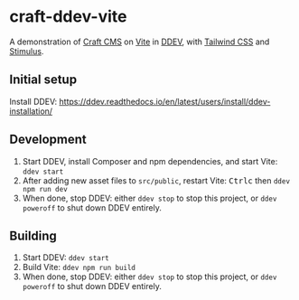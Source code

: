 # craft-ddev-vite

A demonstration of [Craft CMS](https://craftcms.com/) on [Vite](https://vitejs.dev/) in [DDEV](https://ddev.com/), with [Tailwind CSS](https://tailwindcss.com/) and [Stimulus](https://stimulus.hotwired.dev/).

## Initial setup

Install DDEV: https://ddev.readthedocs.io/en/latest/users/install/ddev-installation/

## Development

1. Start DDEV, install Composer and npm dependencies, and start Vite: `ddev start`
1. After adding new asset files to `src/public`, restart Vite: <kbd>Ctrl</kbd><kbd>c</kbd> then `ddev npm run dev`
1. When done, stop DDEV: either `ddev stop` to stop this project, or `ddev poweroff` to shut down DDEV entirely.

## Building

1. Start DDEV: `ddev start`
1. Build Vite: `ddev npm run build`
1. When done, stop DDEV: either `ddev stop` to stop this project, or `ddev poweroff` to shut down DDEV entirely.